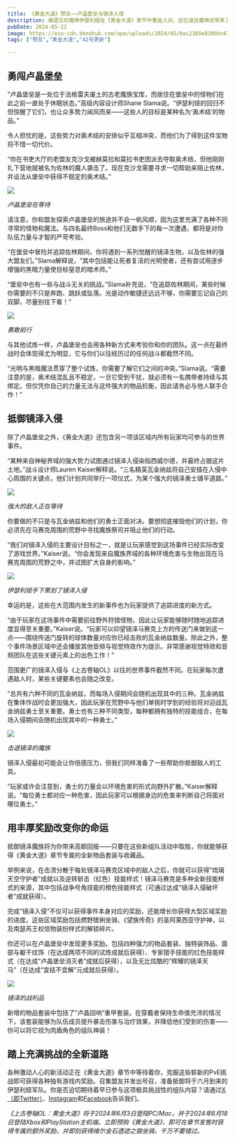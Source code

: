 ```yaml
---
title: 《黄金大道》预览——卢晶堡垒与镜泽入侵
description: 被遗忘的魔神伊瑟利娅在《黄金大道》章节中重返人间，这位道途魔神还带来了需要你与盟友合力攻克的独特组队挑战，其中包括全新的12人试炼“卢晶堡垒”，以及西威尔德的新世界事件“镜泽入侵”。
pubDate: 2024-05-22
image: https://eso-cdn.denohub.com/ape/uploads/2024/05/0ac2165e839bbc67c44b61c9671e1697.jpg
tags: ["预览","黄金大道","42号更新"]

---
```


## 勇闯卢晶堡垒

“卢晶堡垒是一处位于法格雷夫废土的古老魔族宝库，而居住在堡垒中的怪物们在此之前一直处于休眠状态。”高级内容设计师Shane
Slama说。“伊瑟利娅的回归不但惊醒了它们，也让众多势力闻风而来——这些人的目标是某种名为‘奥术结’的物品。”

令人担忧的是，这些势力对奥术结的安排似乎互相冲突，而他们为了得到这件宝物将不惜一切代价。

“你在书吏大厅的老盟友克沙戈被赫莫拉和莫拉书吏团派去夺取奥术结，但他刚刚扎下营地就被名为佐林的魔人袭击了。现在克沙戈需要寻求一切帮助来阻止佐林，并设法从堡垒中获得不稳定的奥术结。”

![](https://eso-cdn.denohub.com/ape/uploads/2024/05/424a410eadeae3a4cef55f31a0b1e3fd.jpg)

<p class="text-gray-500 text-sm text-center"><i>卢晶堡垒在等待</i></p>

请注意，你和盟友探索卢晶堡垒的旅途并不会一帆风顺，因为这里充满了各种不同寻常的怪物和魔法。与四名最终Boss和他们无数手下的每一次遭遇，都将是对你队伍力量与才智的严苛考验。

“在堡垒中冒险并追踪佐林期间，你将遇到一系列觉醒的镜泽生物，以及佐林的强大盟友们。”Slama解释说，“其中包括能让死者复活的光明使者，还有尝试用逐步增强的黑暗力量使目标窒息的暗术师。”

“堡垒中也有一些与战斗无关的挑战。”Slama补充说，“在追踪佐林期间，某些时候你需要的不只是奔跑、跳跃或坠落。光是动作敏捷还远远不够，你需要忘记自己的双脚，尽量别往下看！”

![](https://eso-cdn.denohub.com/ape/uploads/2024/05/bc422df94bab8ee90b60bbad7a65d97d.jpg)

<p class="text-gray-500 text-sm text-center"><i>勇敢前行</i></p>

与其他试炼一样，卢晶堡垒也会用各种新方式来考验你和你的团队。这一点在最终战时会体现得尤为明显，它与你们以往经历过的任何战斗都截然不同。

“光明与黑暗魔法贯穿了整个试炼，你需要了解它们之间的冲突。”Slama说。“需要注意的是，奥术结混乱且不稳定，一旦它受到干扰，就必须有一名携带者持续与其绑定。但仅凭你自己的力量无法与这件强大的物品抗衡，因此请务必与他人联手合作！”

## 抵御镜泽入侵

除了卢晶堡垒之外，《黄金大道》还包含另一项该区域内所有玩家均可参与的世界事件。

“某种来自神秘界域的强大势力试图通过镜泽入侵染指西威尔德，并最终占据这片土地。”战斗设计师Lauren
Kaiser解释说。“三名精英瓦金纳兹将自己安插在入侵中心周围的关键点，他们计划共同举行一项仪式，为某个强大的镜泽勇士铺平道路。”

![](https://eso-cdn.denohub.com/ape/uploads/2024/05/6d1f75d8d2c19ada52bf7e8387ed346e.jpg)

<p class="text-gray-500 text-sm text-center"><i>强大的敌人正在等待</i></p>

你要做的不只是与瓦金纳兹和他们的勇士正面对决。要想彻底摧毁他们的计划，你必须先在马赛克周围的荒野中寻找魔族祭司并阻止他们的行动。

“我们对镜泽入侵的主要设计目标之一，就是让玩家感觉到这场事件已经实际改变了游戏世界。”Kaiser说。“你会发现来自魔族界域的各种环境危害与生物出现在马赛克周围的荒野之中，并试图扩大自身的影响。”

![](https://eso-cdn.denohub.com/ape/uploads/2024/05/ec5107a64d998bfd3fef5c4dec65c179.jpg)

<p class="text-gray-500 text-sm text-center"><i>伊瑟利娅手下策划了镜泽入侵</i></p>

幸运的是，这些在大范围内发生的新事件也为玩家提供了追踪进度的新方式。

“由于玩家在这场事件中需要前往野外狩猎怪物，因此让玩家能够随时随地追踪进度显得至关重要。”Kaiser说。“玩家可以仰望镜泽马赛克上方的传送门来做到这一点——围绕传送门旋转的球体数量对应你已经击败的瓦金纳兹数量。除此之外，整个事件场景区域中还会播放其他音频与视觉特效作为提示。非常感谢视觉特效和音频团队在这些关键元素上的出色工作！”

范围更广的镜泽入侵与《上古卷轴OL》以往的世界事件截然不同。在玩家每次遭遇敌人时，某些关键要素也会随之改变。

“总共有六种不同的瓦金纳兹，而每场入侵期间会随机出现其中的三种。瓦金纳兹在集体作战时会更加强大，因此玩家在荒野中与他们单挑时学到的经验将对迎战瓦金纳兹勇士至关重要。勇士也有三种不同类型，每种都拥有独特的技能组合，在每场入侵期间会随机出现其中的一种勇士。”

![](https://eso-cdn.denohub.com/ape/uploads/2024/04/e2aaf655685378d4274c7df7a5573aeb.jpg)

<p class="text-gray-500 text-sm text-center"><i>击退镜泽的魔族</i></p>

镜泽入侵最初可能会让你倍感压力，但我们同样准备了一些帮助你抵御敌人的工具。

“玩家或许会注意到，勇士的力量会以环境危害的形式向野外扩散。”Kaiser解释说。“每位勇士都对应一种危害，因此玩家可以根据身边的危害来判断自己将面对哪位勇士。”

## 用丰厚奖励改变你的命运

抵御镜泽魔族将为你带来高额回报——只要在这些新组队活动中取胜，你就能够获得《黄金大道》章节专属的全新物品套装与收藏品。

举例来说，在击溃分散于每处镜泽马赛克区域中的敌人之后，你就可以获得“琉璃天空守护者”成就以及逆转斩击（红色）技能样式！镜泽马赛克是多种全新技能样式的来源，其中包括战争号角技能的橙色技能样式（可通过达成“镜泽入侵破坏者”成就获得）。

完成“镜泽入侵”不仅可以获得事件本身对应的奖励，还能增长你获得大型区域奖励的进度。这些区域奖励包括燃野猞猁坐骑、《望族传奇》的圣阿莱西亚守护神，以及南瑟芮王权信物装扮样式的解锁碎片。

你还可以在卢晶堡垒中发现更多奖励。包括四种强力的物品套装、独特装饰品、面部与躯干纹饰（在达成两项不同的试炼成就后获得）、专家猎手技能的红色技能样式（在达成“卢晶堡垒消灭者”成就后获得），以及无比炫酷的“辉耀的镜泽天马”（在达成“宜结不宜解”元成就后获得）。

![](https://eso-cdn.denohub.com/ape/uploads/2024/05/5710ac76f217d65544a559031e8b6897.jpg)

<p class="text-gray-500 text-sm text-center"><i>镜泽的战利品</i></p>

新增的物品套装中包括了“卢晶回响”重甲套装。在穿戴者保持生命值充沛的情况下，该套装能够为队伍成员提升暴击伤害与治疗效果，并降低他们受到的伤害——你可以将它视为肉盾角色的组队神装！

## 踏上充满挑战的全新道路

各种激动人心的新活动正在《黄金大道》章节中等待着你，克服这些崭新的PvE挑战即可获得各种独有游戏内奖励。召集盟友并发出号召，准备抵御将于六月到来的伊瑟利娅军队。你是否迫切期待着早日参与这项极具挑战性的组队内容？请通过[X（即Twitter）](https://twitter.com/TESOnline)、[Instagram](https://www.instagram.com/elderscrollsonline/)和[Facebook](https://www.facebook.com/elderscrollsonline)告诉我们。 

_《上古卷轴OL：黄金大道》将于2024年6月3日登陆PC/Mac，并于2024年6月18日登陆Xbox和PlayStation主机端。立即预购《黄金大道》，即可在章节发售时获得专属的额外奖励，并即刻获得维尔金石遗迹之狼坐骑。千万不要错过。_
